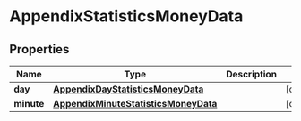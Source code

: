 

# AppendixStatisticsMoneyData


## Properties

| Name | Type | Description | Notes |
|------------ | ------------- | ------------- | -------------|
|**day** | [**AppendixDayStatisticsMoneyData**](AppendixDayStatisticsMoneyData.md) |  |  [optional] |
|**minute** | [**AppendixMinuteStatisticsMoneyData**](AppendixMinuteStatisticsMoneyData.md) |  |  [optional] |



